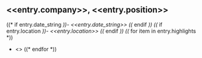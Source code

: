 ## \<<entry.company>>, \<<entry.position>>

((\* if entry.date_string *))- \<<entry.date_string>>
((* endif *))
((* if entry.location *))- \<<entry.location>>
((* endif *))
((* for item in entry.highlights \*))

- \<<item>>
  ((\* endfor \*))

